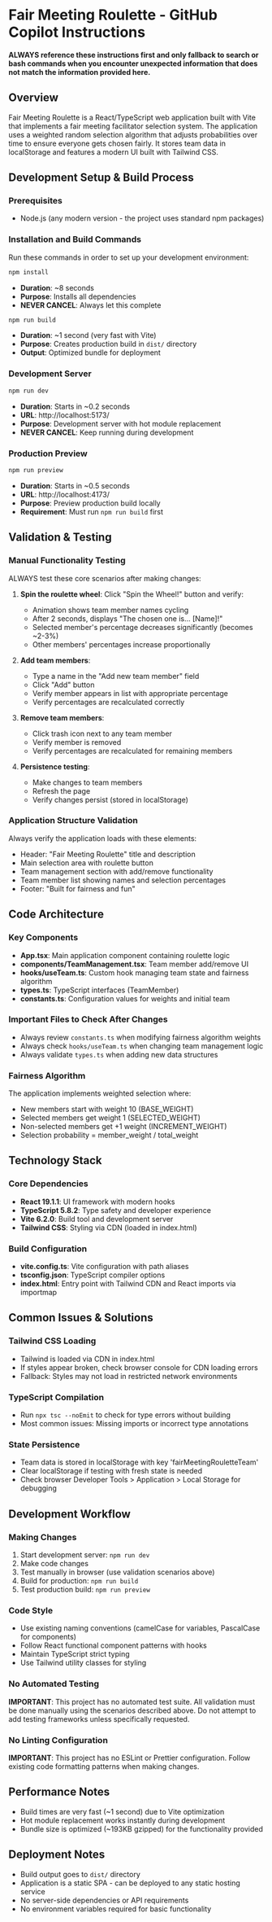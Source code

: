 # Fair Meeting Roulette - GitHub Copilot Instructions

**ALWAYS reference these instructions first and only fallback to search or bash commands when you encounter unexpected information that does not match the information provided here.**

## Overview
Fair Meeting Roulette is a React/TypeScript web application built with Vite that implements a fair meeting facilitator selection system. The application uses a weighted random selection algorithm that adjusts probabilities over time to ensure everyone gets chosen fairly. It stores team data in localStorage and features a modern UI built with Tailwind CSS.

## Development Setup & Build Process

### Prerequisites
- Node.js (any modern version - the project uses standard npm packages)

### Installation and Build Commands
Run these commands in order to set up your development environment:

```bash
npm install
```
- **Duration**: ~8 seconds
- **Purpose**: Installs all dependencies
- **NEVER CANCEL**: Always let this complete

```bash
npm run build
```
- **Duration**: ~1 second (very fast with Vite)
- **Purpose**: Creates production build in `dist/` directory
- **Output**: Optimized bundle for deployment

### Development Server
```bash
npm run dev
```
- **Duration**: Starts in ~0.2 seconds
- **URL**: http://localhost:5173/
- **Purpose**: Development server with hot module replacement
- **NEVER CANCEL**: Keep running during development

### Production Preview
```bash
npm run preview
```
- **Duration**: Starts in ~0.5 seconds  
- **URL**: http://localhost:4173/
- **Purpose**: Preview production build locally
- **Requirement**: Must run `npm run build` first

## Validation & Testing

### Manual Functionality Testing
ALWAYS test these core scenarios after making changes:

1. **Spin the roulette wheel**: Click "Spin the Wheel!" button and verify:
   - Animation shows team member names cycling
   - After 2 seconds, displays "The chosen one is... [Name]!"
   - Selected member's percentage decreases significantly (becomes ~2-3%)
   - Other members' percentages increase proportionally

2. **Add team members**: 
   - Type a name in the "Add new team member" field
   - Click "Add" button
   - Verify member appears in list with appropriate percentage
   - Verify percentages are recalculated correctly

3. **Remove team members**:
   - Click trash icon next to any team member
   - Verify member is removed
   - Verify percentages are recalculated for remaining members

4. **Persistence testing**:
   - Make changes to team members
   - Refresh the page
   - Verify changes persist (stored in localStorage)

### Application Structure Validation
Always verify the application loads with these elements:
- Header: "Fair Meeting Roulette" title and description
- Main selection area with roulette button
- Team management section with add/remove functionality  
- Team member list showing names and selection percentages
- Footer: "Built for fairness and fun"

## Code Architecture

### Key Components
- **App.tsx**: Main application component containing roulette logic
- **components/TeamManagement.tsx**: Team member add/remove UI
- **hooks/useTeam.ts**: Custom hook managing team state and fairness algorithm
- **types.ts**: TypeScript interfaces (TeamMember)
- **constants.ts**: Configuration values for weights and initial team

### Important Files to Check After Changes
- Always review `constants.ts` when modifying fairness algorithm weights
- Always check `hooks/useTeam.ts` when changing team management logic
- Always validate `types.ts` when adding new data structures

### Fairness Algorithm
The application implements weighted selection where:
- New members start with weight 10 (BASE_WEIGHT)
- Selected members get weight 1 (SELECTED_WEIGHT) 
- Non-selected members get +1 weight (INCREMENT_WEIGHT)
- Selection probability = member_weight / total_weight

## Technology Stack

### Core Dependencies
- **React 19.1.1**: UI framework with modern hooks
- **TypeScript 5.8.2**: Type safety and developer experience
- **Vite 6.2.0**: Build tool and development server
- **Tailwind CSS**: Styling via CDN (loaded in index.html)

### Build Configuration
- **vite.config.ts**: Vite configuration with path aliases
- **tsconfig.json**: TypeScript compiler options
- **index.html**: Entry point with Tailwind CDN and React imports via importmap

## Common Issues & Solutions

### Tailwind CSS Loading
- Tailwind is loaded via CDN in index.html
- If styles appear broken, check browser console for CDN loading errors
- Fallback: Styles may not load in restricted network environments

### TypeScript Compilation
- Run `npx tsc --noEmit` to check for type errors without building
- Most common issues: Missing imports or incorrect type annotations

### State Persistence
- Team data is stored in localStorage with key 'fairMeetingRouletteTeam'
- Clear localStorage if testing with fresh state is needed
- Check browser Developer Tools > Application > Local Storage for debugging

## Development Workflow

### Making Changes
1. Start development server: `npm run dev`
2. Make code changes
3. Test manually in browser (use validation scenarios above)
4. Build for production: `npm run build`
5. Test production build: `npm run preview`

### Code Style
- Use existing naming conventions (camelCase for variables, PascalCase for components)
- Follow React functional component patterns with hooks
- Maintain TypeScript strict typing
- Use Tailwind utility classes for styling

### No Automated Testing
**IMPORTANT**: This project has no automated test suite. All validation must be done manually using the scenarios described above. Do not attempt to add testing frameworks unless specifically requested.

### No Linting Configuration
**IMPORTANT**: This project has no ESLint or Prettier configuration. Follow existing code formatting patterns when making changes.

## Performance Notes
- Build times are very fast (~1 second) due to Vite optimization
- Hot module replacement works instantly during development
- Bundle size is optimized (~193KB gzipped) for the functionality provided

## Deployment Notes
- Build output goes to `dist/` directory
- Application is a static SPA - can be deployed to any static hosting service
- No server-side dependencies or API requirements
- No environment variables required for basic functionality
